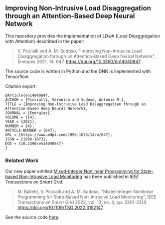 ## Improving Non-Intrusive Load Disaggregation through an Attention-Based Deep Neural Network

This repository provides the implementation of LDwA (Load Disaggregation with Attention) described in the paper:

> V. Piccialli and A. M. Sudoso, "Improving Non-Intrusive Load Disaggregation through an Attention-Based Deep Neural Network", Energies 2021, 14, 847. https://doi.org/10.3390/en14040847.

The source code is written in Python and the DNN is implemented with Tensorflow.

Citation export:

```
@Article{en14040847,
AUTHOR = {Piccialli, Veronica and Sudoso, Antonio M.},
TITLE = {Improving Non-Intrusive Load Disaggregation through an Attention-Based Deep Neural Network},
JOURNAL = {Energies},
VOLUME = {14},
YEAR = {2021},
NUMBER = {4},
ARTICLE-NUMBER = {847},
URL = {https://www.mdpi.com/1996-1073/14/4/847},
ISSN = {1996-1073},
DOI = {10.3390/en14040847}
}
```

### Related Work

Our new paper entitled [Mixed-Integer Nonlinear Programming for State-based Non-Intrusive Load Monitoring](https://ieeexplore.ieee.org/document/9714495) has been published in *IEEE Transactions on Smart Grid*. 

> M. Balletti, V. Piccialli and A. M. Sudoso, "Mixed-Integer Nonlinear Programming for State-Based Non-Intrusive Load Monitoring", IEEE Transactions on Smart Grid 2022, vol. 13, no. 4, pp. 3301-3314. https://doi.org/10.1109/TSG.2022.3152147.

See the source code [here](https://github.com/antoniosudoso/nilm-bqp/).
